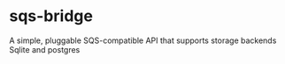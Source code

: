 # sqs-bridge
A simple, pluggable SQS-compatible API that supports storage backends Sqlite and postgres